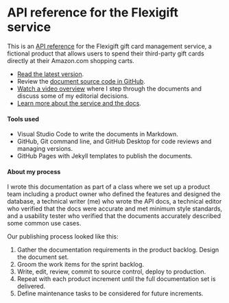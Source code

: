 # API reference for the Flexigift service

This is an [API reference](https://dougmanis.github.io/flexigift-service/) for the Flexigift gift card management service, a fictional product that allows users to spend their third-party gift cards directly at their Amazon.com shopping carts.

+ [Read the latest version](https://dougmanis.github.io/flexigift-service/).
+ Review the [document source code in GitHub](https://github.com/dougmanis/flexigift-service).
+ [Watch a video overview](https://drive.google.com/file/d/1nLTAAdYMcrdvtrCKvow28_03YeRn2Ily/view?usp=share_link) where I step through the documents and discuss some of my editorial decisions.
+ [Learn more about the service and the docs](https://docs.google.com/presentation/d/1eR-FgKSuVyCqWaEk-guA1TuZaxhSgJfcOIn1pf132F0/edit?usp=share_link).

#### Tools used

+ Visual Studio Code to write the documents in Markdown.
+ GitHub, Git command line, and GitHub Desktop for code reviews and managing versions.
+ GitHub Pages with Jekyll templates to publish the documents.

#### About my process

I wrote this documentation as part of a class where we set up a product team including a product owner who defined the features and designed the database, a technical writer (me) who wrote the API docs, a technical editor who verified 
that the docs were accurate and met minimum style standards, and a usability tester who verified that the documents accurately described some common use cases.

Our publishing process looked like this:

1. Gather the documentation requirements in the product backlog. Design the document set.
1. Groom the work items for the sprint backlog.
1. Write, edit, review, commit to source control, deploy to production.
1. Repeat with each product increment until the full documentation set is delivered.
1. Define maintenance tasks to be considered for future increments.

